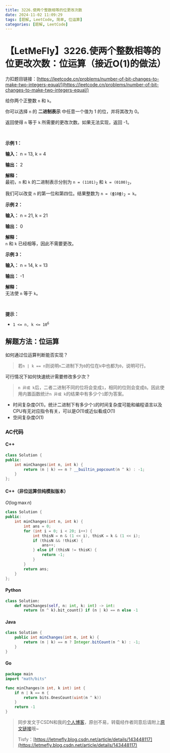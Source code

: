 ```yaml
---
title: 3226.使两个整数相等的位更改次数
date: 2024-11-02 11:09:29
tags: [题解, LeetCode, 简单, 位运算]
categories: [题解, LeetCode]
---
```


# 【LetMeFly】3226.使两个整数相等的位更改次数：位运算（接近O(1)的做法）

力扣题目链接：[https://leetcode.cn/problems/number-of-bit-changes-to-make-two-integers-equal/](https://leetcode.cn/problems/number-of-bit-changes-to-make-two-integers-equal/)

<p>给你两个正整数 <code>n</code> 和 <code>k</code>。</p>

<p>你可以选择 <code>n</code> 的 <strong>二进制表示</strong> 中任意一个值为 1 的位，并将其改为 0。</p>

<p>返回使得 <code>n</code> 等于 <code>k</code> 所需要的更改次数。如果无法实现，返回 -1。</p>

<p>&nbsp;</p>

<p><strong class="example">示例 1：</strong></p>

<div class="example-block">
<p><strong>输入：</strong> <span class="example-io">n = 13, k = 4</span></p>

<p><strong>输出：</strong> <span class="example-io">2</span></p>

<p><strong>解释：</strong><br />
最初，<code>n</code> 和 <code>k</code> 的二进制表示分别为 <code>n = (1101)<sub>2</sub></code> 和 <code>k = (0100)<sub>2</sub></code>，</p>

<p>我们可以改变 <code>n</code> 的第一位和第四位。结果整数为 <code>n = (<u><strong>0</strong></u>10<u><strong>0</strong></u>)<sub>2</sub> = k</code>。</p>
</div>

<p><strong class="example">示例 2：</strong></p>

<div class="example-block">
<p><strong>输入：</strong> <span class="example-io">n = 21, k = 21</span></p>

<p><strong>输出：</strong> <span class="example-io">0</span></p>

<p><strong>解释：</strong><br />
<code>n</code> 和 <code>k</code> 已经相等，因此不需要更改。</p>
</div>

<p><strong class="example">示例 3：</strong></p>

<div class="example-block">
<p><strong>输入：</strong> <span class="example-io">n = 14, k = 13</span></p>

<p><strong>输出：</strong> <span class="example-io">-1</span></p>

<p><strong>解释：</strong><br />
无法使 <code>n</code> 等于 <code>k</code>。</p>
</div>

<p>&nbsp;</p>

<p><strong>提示：</strong></p>

<ul>
	<li><code>1 &lt;= n, k &lt;= 10<sup>6</sup></code></li>
</ul>


    
## 解题方法：位运算

如何通过位运算判断能否实现？

> 若`n | k == n`则说明`n`二进制下为`0`的位在`k`中也都为`0`，说明可行。

可行情况下如何快速统计需要修改多少次？

> `n 异或 k`后，二者二进制不同的位将会变成`1`，相同的位则会变成`0`。因此使用内置函数统计`n 异或 k`的结果中有多少个`1`即为答案。

+ 时间复杂度$O(1)$。统计二进制下有多少个`1`的时间复杂度可能和编程语言以及CPU有无对应指令有关，可以是$O(1)$或近似看成$O(1)$
+ 空间复杂度$O(1)$

### AC代码

#### C++

```cpp
class Solution {
public:
    int minChanges(int n, int k) {
        return (n | k) == n ? __builtin_popcount(n ^ k) : -1;
    }
};
```

#### C++（非位运算但纯模拟版本）

$O(\log \max n)$

```cpp
class Solution {
public:
    int minChanges(int n, int k) {
        int ans = 0;
        for (int i = 0; i < 20; i++) {
            int thisN = n & (1 << i), thisK = k & (1 << i);
            if (thisN && !thisK) {
                ans++;
            } else if (thisN != thisK) {
                return -1;
            }
        }
        return ans;
    }
};
```

#### Python

```python
class Solution:
    def minChanges(self, n: int, k: int) -> int:
        return (n ^ k).bit_count() if (n | k) == n else -1
```

#### Java

```java
class Solution {
    public int minChanges(int n, int k) {
        return (n | k) == n ? Integer.bitCount(n ^ k) : -1;
    }
}
```

#### Go

```go
package main
import "math/bits"

func minChanges(n int, k int) int {
    if n | k == n {
        return bits.OnesCount(uint(n ^ k))
    }
    return -1
}
```

> 同步发文于CSDN和我的[个人博客](https://blog.letmefly.xyz/)，原创不易，转载经作者同意后请附上[原文链接](https://blog.letmefly.xyz/2024/11/02/LeetCode%203226.%E4%BD%BF%E4%B8%A4%E4%B8%AA%E6%95%B4%E6%95%B0%E7%9B%B8%E7%AD%89%E7%9A%84%E4%BD%8D%E6%9B%B4%E6%94%B9%E6%AC%A1%E6%95%B0/)哦~
>
> Tisfy：[https://letmefly.blog.csdn.net/article/details/143448117](https://letmefly.blog.csdn.net/article/details/143448117)
